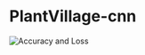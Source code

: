 # PlantVillage-cnn
![Accuracy and Loss](https://drive.google.com/uc?export=view&id=1GP2gY89WQKKNM9687G97Ft3hdTg9FP6i)